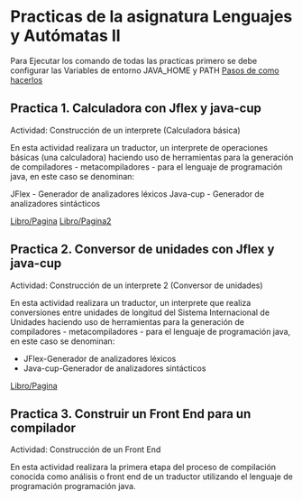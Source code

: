 # Practicas de la asignatura Lenguajes y Autómatas II

Para Ejecutar los comando de todas las practicas primero se debe configurar las Variables de entorno JAVA_HOME y PATH
[Pasos de como hacerlos](https://www.aprenderaprogramar.com/index.php?option=com_content&view=article&id=389:configurar-java-en-windows-variables-de-entorno-javahome-y-path-cu00610b&catid=68&Itemid=188)


## Practica 1. Calculadora con Jflex y java-cup
Actividad:	Construcción de un interprete (Calculadora básica)

En esta actividad realizara un traductor, un interprete de operaciones básicas (una calculadora) haciendo uso de herramientas para la generación de compiladores - metacompiladores - para el lenguaje de programación java, en este caso se denominan:

JFlex - Generador de analizadores léxicos
Java-cup - Generador de analizadores sintácticos

[Libro/Pagina](https://pdfslide.net/documents/creacion-de-una-calculadora-con-jflex-y-javacup.html)
[Libro/Pagina2](https://es.scribd.com/document/482416537/CREACION-DE-UNA-CALCULADORA-BASICA-CON-JFLEX-Y-JAVA)


## Practica 2. Conversor de unidades con Jflex y java-cup
Actividad:	Construcción de un interprete 2 (Conversor de unidades)

En esta actividad realizara un traductor, un interprete que realiza conversiones entre unidades de longitud del Sistema Internacional de Unidades haciendo uso de herramientas para la generación de compiladores - metacompiladores - para el lenguaje de programación java, en este caso se denominan:

- JFlex-Generador de analizadores léxicos
- Java-cup-Generador de analizadores sintácticos

[Libro/Pagina](https://crysol.org/recipe/2007-12-10/analizador-lxico-sintctico-y-semntico-con-jflex-y-cup.html#.YgY24t_MKHs)


## Practica 3. Construir un Front End para un compilador
Actividad:	Construcción de un Front End

En esta actividad realizara la primera etapa del proceso de compilación conocida como análisis o front end de un traductor utilizando el lenguaje de programación  programación java.

